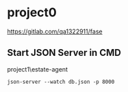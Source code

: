 # project0

https://gitlab.com/qa1322911/fase

## Start JSON Server in CMD

project1\estate-agent


``json-server --watch db.json -p 8000``

